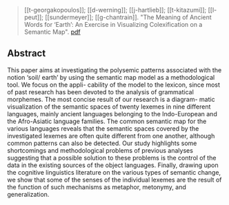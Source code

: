 > [[t-georgakopoulos]]; [[d-werning]]; [[j-hartlieb]]; [[t-kitazumi]]; [[l-peut]]; [[sundermeyer]]; [[g-chantrain]]. "The Meaning of Ancient Words for ‘Earth’: An Exercise in Visualizing Colexification on a Semantic Map". [pdf](t-georgakopoulos-et-al.pdf)

## Abstract
This paper aims at investigating the polysemic patterns associated with the notion ‘soil/ earth’ by using the semantic map model as a methodological tool. We focus on the appli- cability of the model to the lexicon, since most of past research has been devoted to the analysis of grammatical morphemes. The most concise result of our research is a diagram- matic visualization of the semantic spaces of twenty lexemes in nine different languages, mainly ancient languages belonging to the Indo-European and the Afro-Asiatic language families. The common semantic map for the various languages reveals that the semantic spaces covered by the investigated lexemes are often quite different from one another, although common patterns can also be detected. Our study highlights some shortcomings and methodological problems of previous analyses suggesting that a possible solution to these problems is the control of the data in the existing sources of the object languages. Finally, drawing upon the cognitive linguistics literature on the various types of semantic change, we show that some of the senses of the individual lexemes are the result of the function of such mechanisms as metaphor, metonymy, and generalization.